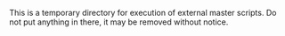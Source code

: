 This is a temporary directory for execution of external master
scripts. Do not put anything in there, it may be removed without
notice.
